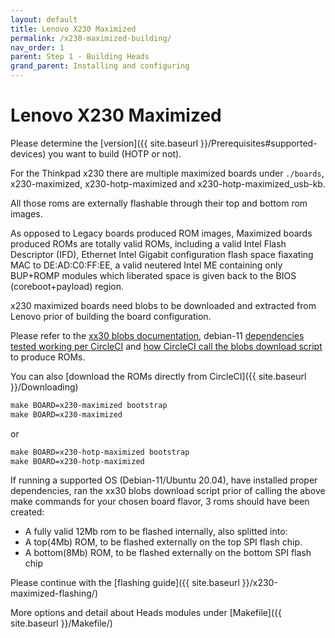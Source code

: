 ```yaml
---
layout: default
title: Lenovo X230 Maximized
permalink: /x230-maximized-building/
nav_order: 1
parent: Step 1 - Building Heads
grand_parent: Installing and configuring
---
```


Lenovo X230 Maximized
====

Please determine the [version]({{ site.baseurl }}/Prerequisites#supported-devices) you want to build (HOTP or not).

For the Thinkpad x230 there are multiple maximized boards under `./boards`, 
 x230-maximized, x230-hotp-maximized and x230-hotp-maximized_usb-kb.

 All those roms are externally flashable through their top and bottom rom images.

As opposed to Legacy boards produced ROM images, Maximized boards produced ROMs 
 are totally valid ROMs, including a valid Intel Flash Descriptor (IFD), Ethernet
 Intel Gigabit configuration flash space fiaxating MAC to DE:AD:C0:FF:EE,
 a valid neutered Intel ME containing only BUP+ROMP modules which liberated
 space is given back to the BIOS (coreboot+payload) region. 

x230 maximized boards need blobs to be downloaded and extracted from Lenovo prior 
 of building the board configuration.

Please refer to the [xx30 blobs documentation](https://github.com/osresearch/heads/blob/master/blobs/xx30/README),
debian-11 [dependencies tested working per CircleCI](https://github.com/osresearch/heads/blob/7327f3524eadfa9fe77d0477d63d8e42c692c83a/.circleci/config.yml#L16)
and [how CircleCI call the blobs download script](https://github.com/osresearch/heads/blob/7327f3524eadfa9fe77d0477d63d8e42c692c83a/.circleci/config.yml#L96) to produce ROMs.

You can also [download the ROMs directly from CircleCI]({{ site.baseurl }}/Downloading)

```Makefile
make BOARD=x230-maximized bootstrap
make BOARD=x230-maximized
```

or

```Makefile
make BOARD=x230-hotp-maximized bootstrap
make BOARD=x230-hotp-maximized
```

If running a supported OS (Debian-11/Ubuntu 20.04), have installed proper dependencies, 
 ran the xx30 blobs download script prior of calling the above make commands for your chosen 
 board flavor, 3 roms should have been created: 
- A fully valid 12Mb rom to be flashed internally, also splitted into:
- A top(4Mb) ROM, to be flashed externally on the top SPI flash chip.
- A bottom(8Mb) ROM, to be flashed externally on the bottom SPI flash chip

Please continue with the [flashing guide]({{ site.baseurl }}/x230-maximized-flashing/)

More options and detail about Heads modules under [Makefile]({{ site.baseurl }}/Makefile/)
